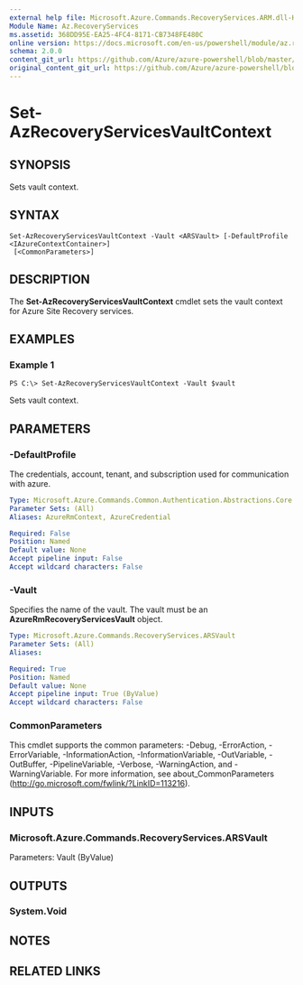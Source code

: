 ```yaml
---
external help file: Microsoft.Azure.Commands.RecoveryServices.ARM.dll-Help.xml
Module Name: Az.RecoveryServices
ms.assetid: 368DD95E-EA25-4FC4-8171-CB7348FE480C
online version: https://docs.microsoft.com/en-us/powershell/module/az.recoveryservices/set-azrecoveryservicesvaultcontext
schema: 2.0.0
content_git_url: https://github.com/Azure/azure-powershell/blob/master/src/ResourceManager/RecoveryServices/Commands.RecoveryServices/help/Set-AzRecoveryServicesVaultContext.md
original_content_git_url: https://github.com/Azure/azure-powershell/blob/master/src/ResourceManager/RecoveryServices/Commands.RecoveryServices/help/Set-AzRecoveryServicesVaultContext.md
---
```


# Set-AzRecoveryServicesVaultContext

## SYNOPSIS
Sets vault context.

## SYNTAX

```
Set-AzRecoveryServicesVaultContext -Vault <ARSVault> [-DefaultProfile <IAzureContextContainer>]
 [<CommonParameters>]
```

## DESCRIPTION
The **Set-AzRecoveryServicesVaultContext** cmdlet sets the vault context for Azure Site Recovery services.

## EXAMPLES

### Example 1
```
PS C:\> Set-AzRecoveryServicesVaultContext -Vault $vault
```

Sets vault context.

## PARAMETERS

### -DefaultProfile
The credentials, account, tenant, and subscription used for communication with azure.

```yaml
Type: Microsoft.Azure.Commands.Common.Authentication.Abstractions.Core.IAzureContextContainer
Parameter Sets: (All)
Aliases: AzureRmContext, AzureCredential

Required: False
Position: Named
Default value: None
Accept pipeline input: False
Accept wildcard characters: False
```

### -Vault
Specifies the name of the vault.
The vault must be an **AzureRmRecoveryServicesVault** object.

```yaml
Type: Microsoft.Azure.Commands.RecoveryServices.ARSVault
Parameter Sets: (All)
Aliases:

Required: True
Position: Named
Default value: None
Accept pipeline input: True (ByValue)
Accept wildcard characters: False
```

### CommonParameters
This cmdlet supports the common parameters: -Debug, -ErrorAction, -ErrorVariable, -InformationAction, -InformationVariable, -OutVariable, -OutBuffer, -PipelineVariable, -Verbose, -WarningAction, and -WarningVariable. For more information, see about_CommonParameters (http://go.microsoft.com/fwlink/?LinkID=113216).

## INPUTS

### Microsoft.Azure.Commands.RecoveryServices.ARSVault
Parameters: Vault (ByValue)

## OUTPUTS

### System.Void

## NOTES

## RELATED LINKS
